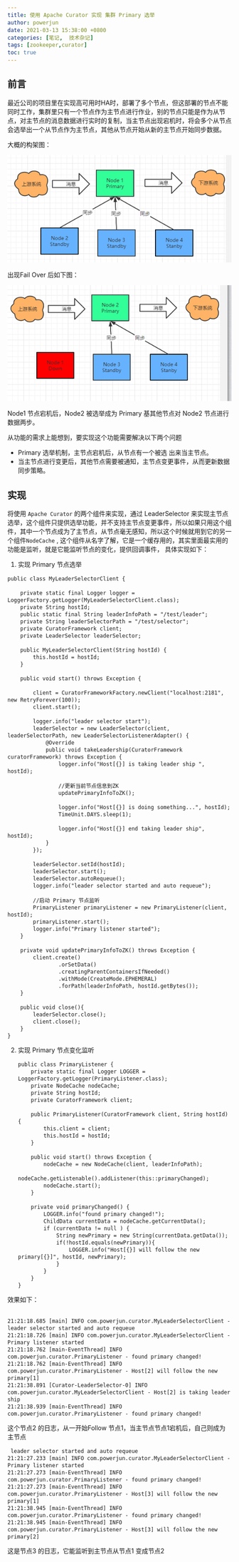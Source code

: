 ```yaml
---
title: 使用 Apache Curator 实现 集群 Primary 选举
author: powerjun        
date: 2021-03-13 15:38:00 +0800
categories: [笔记,  技术杂记]
tags: [zookeeper,curator]
toc: true
---
```




## 前言

最近公司的项目里在实现高可用时HA时，部署了多个节点，但这部署的节点不能同时工作，集群里只有一个节点作为主节点进行作业，别的节点只能是作为从节点，对主节点的消息数据进行实时的复制，当主节点出现宕机时，将会多个从节点会选举出一个从节点作为主节点，其他从节点开始从新的主节点开始同步数据。

大概的构架图：

![](primary.png)

出现Fail Over 后如下图：

![](failover.png)

Node1 节点宕机后，Node2 被选举成为 Primary 基其他节点对 Node2 节点进行数据两步。

从功能的需求上能想到，要实现这个功能需要解决以下两个问题

* Primary 选举机制，主节点宕机后，从节点有一个被选 出来当主节点。
* 当主节点进行变更后，其他节点需要被通知，主节点变更事件，从而更新数据同步策略。

## 实现

将使用 `Apache Curator` 的两个组件来实现，通过 LeaderSelector 来实现主节点选举，这个组件只提供选举功能，并不支持主节点变更事件，所以如果只用这个组件，其中一个节点成为了主节点，从节点毫无感知，所以这个时候就用到它的另一个组件`NodeCache`  , 这个组件从名字了解，它是一个缓存用的，其实里面最实用的功能是监听，就是它能监听节点的变化，提供回调事件， 具体实现如下：

1. 实现 Primary 节点选举

```
public class MyLeaderSelectorClient {

    private static final Logger logger = LoggerFactory.getLogger(MyLeaderSelectorClient.class);
    private String hostId;
    public static final String leaderInfoPath = "/test/leader";
    private String leaderSelectorPath = "/test/selector";
    private CuratorFramework client;
    private LeaderSelector leaderSelector;

    public MyLeaderSelectorClient(String hostId) {
        this.hostId = hostId;
    }

    public void start() throws Exception {

        client = CuratorFrameworkFactory.newClient("localhost:2181", new RetryForever(100));
        client.start();

        logger.info("leader selector start");
        leaderSelector = new LeaderSelector(client, leaderSelectorPath, new LeaderSelectorListenerAdapter() {
            @Override
            public void takeLeadership(CuratorFramework curatorFramework) throws Exception {
                logger.info("Host[{}] is taking leader ship ", hostId);
                
                //更新当前节点信息到ZK
                updatePrimaryInfoToZK();
                
                logger.info("Host[{}] is doing something...", hostId);
                TimeUnit.DAYS.sleep(1);
                
                logger.info("Host[{}] end taking leader ship", hostId);
            }
        });

        leaderSelector.setId(hostId);
        leaderSelector.start();
        leaderSelector.autoRequeue();
        logger.info("leader selector started and auto requeue");
        
        //启动 Primary 节点监听
        PrimaryListener primaryListener = new PrimaryListener(client, hostId);
        primaryListener.start();
        logger.info("Primary listener started");
    }

    private void updatePrimaryInfoToZK() throws Exception {
        client.create()
                .orSetData()
                .creatingParentContainersIfNeeded()
                .withMode(CreateMode.EPHEMERAL)
                .forPath(leaderInfoPath, hostId.getBytes());
    }

    public void close(){
        leaderSelector.close();
        client.close();
    }
}

```

2. 实现 Primary 节点变化监听

   ```
   public class PrimaryListener {
       private static final Logger LOGGER = LoggerFactory.getLogger(PrimaryListener.class);
       private NodeCache nodeCache;
       private String hostId;
       private CuratorFramework client;
   
       public PrimaryListener(CuratorFramework client, String hostId) {
           this.client = client;
           this.hostId = hostId;
       }
   
       public void start() throws Exception {
           nodeCache = new NodeCache(client, leaderInfoPath);
           nodeCache.getListenable().addListener(this::primaryChanged);
           nodeCache.start();
       }
   
       private void primaryChanged() {
           LOGGER.info("found primary changed!");
           ChildData currentData = nodeCache.getCurrentData();
           if (currentData != null ) {
               String newPrimary = new String(currentData.getData());
               if(!hostId.equals(newPrimary)){
                   LOGGER.info("Host[{}] will follow the new primary[{}]", hostId, newPrimary);
               }
           }
       }
   }
   
   ```

   

效果如下：

```

21:21:18.685 [main] INFO com.powerjun.curator.MyLeaderSelectorClient - leader selector started and auto requeue
21:21:18.726 [main] INFO com.powerjun.curator.MyLeaderSelectorClient - Primary listener started 
21:21:18.762 [main-EventThread] INFO com.powerjun.curator.PrimaryListener - found primary changed!
21:21:18.762 [main-EventThread] INFO com.powerjun.curator.PrimaryListener - Host[2] will follow the new primary[1]
21:21:38.891 [Curator-LeaderSelector-0] INFO com.powerjun.curator.MyLeaderSelectorClient - Host[2] is taking leader ship 
21:21:38.939 [main-EventThread] INFO com.powerjun.curator.PrimaryListener - found primary changed!
```

这个节点2 的日志，从一开始Follow 节点1，当主节点节点1宕机后，自己则成为主节点

```
 leader selector started and auto requeue
21:21:27.233 [main] INFO com.powerjun.curator.MyLeaderSelectorClient - Primary listener started
21:21:27.273 [main-EventThread] INFO com.powerjun.curator.PrimaryListener - found primary changed!
21:21:27.273 [main-EventThread] INFO com.powerjun.curator.PrimaryListener - Host[3] will follow the new primary[1]
21:21:38.945 [main-EventThread] INFO com.powerjun.curator.PrimaryListener - found primary changed!
21:21:38.945 [main-EventThread] INFO com.powerjun.curator.PrimaryListener - Host[3] will follow the new primary[2]
```

这是节点3 的日志，它能监听到主节点从节点1 变成节点2
